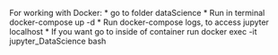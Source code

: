 For working with Docker:
    * go to folder dataScience
    * Run in terminal docker-compose up -d
    * Run docker-compose logs, to access jupyter localhost
    * If you want go to inside of container run docker exec -it jupyter_DataScience bash
    